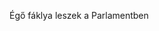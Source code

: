 Égő fáklya leszek a Parlamentben

<!---
parlamentifaklya/parlamentifaklya is a ✨ special ✨ repository because its `README.md` (this file) appears on your GitHub profile.
You can click the Preview link to take a look at your changes.
--->
